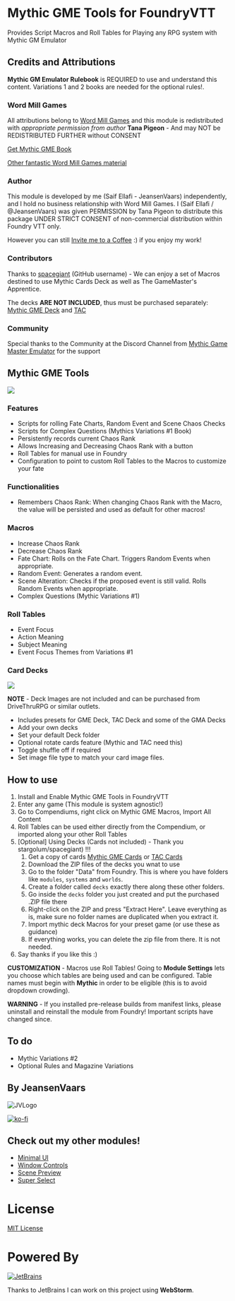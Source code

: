 # Mythic GME Tools for FoundryVTT

Provides Script Macros and Roll Tables for Playing any RPG system with Mythic GM Emulator

## Credits and Attributions

**Mythic GM Emulator Rulebook** is REQUIRED to use and understand this content. Variations 1 and 2 books are needed for the optional rules!.

### Word Mill Games

All attributions belong to [Word Mill Games](https://www.wordmillgames.com) and this module is redistributed with _appropriate permission from author_ **Tana Pigeon** - And may NOT be REDISTRIBUTED FURTHER without CONSENT

[Get Mythic GME Book](https://www.drivethrurpg.com/product/20798/Mythic-Game-Master-Emulator)

[Other fantastic Word Mill Games material](https://www.drivethrurpg.com/browse/pub/480/Word-Mill)

### Author

This module is developed by me (Saif Ellafi - JeansenVaars) independently, and I hold no business relationship with Word Mill Games. I (Saif Ellafi / @JeansenVaars) was given PERMISSION by Tana Pigeon to distribute this package UNDER STRICT CONSENT of non-commercial distribution within Foundry VTT only.

However you can still [Invite me to a Coffee](#by-jeansenvaars) :) if you enjoy my work!

### Contributors

Thanks to [spacegiant](https://github.com/spacegiant) (GitHub username) - We can enjoy a set of Macros destined to use Mythic Cards Deck as well as The GameMaster's Apprentice.

The decks **ARE NOT INCLUDED**, thus must be purchased separately: [Mythic GME Deck](https://www.drivethrurpg.com/product/257195/Mythic-Game-Master-Emulator-Deck) and [TAC](https://www.drivethrurpg.com/product/125685/The-GameMasters-Apprentice-Base-Deck)

### Community

Special thanks to the Community at the Discord Channel from [Mythic Game Master Emulator](https://discord.gg/hyHUuZEt) for the support

## Mythic GME Tools

![](example-mythic-tools.png)

### Features

* Scripts for rolling Fate Charts, Random Event and Scene Chaos Checks
* Scripts for Complex Questions (Mythics Variations #1 Book)
* Persistently records current Chaos Rank
* Allows Increasing and Decreasing Chaos Rank with a button
* Roll Tables for manual use in Foundry
* Configuration to point to custom Roll Tables to the Macros to customize your fate

### Functionalities
* Remembers Chaos Rank: When changing Chaos Rank with the Macro, the value will be persisted and used as default for other macros!

### Macros
* Increase Chaos Rank
* Decrease Chaos Rank
* Fate Chart: Rolls on the Fate Chart. Triggers Random Events when appropriate.
* Random Event: Generates a random event.
* Scene Alteration: Checks if the proposed event is still valid. Rolls Random Events when appropriate.
* Complex Questions (Mythic Variations #1)

### Roll Tables
* Event Focus
* Action Meaning
* Subject Meaning
* Event Focus Themes from Variations #1

### Card Decks

![](example-decks.png)

**NOTE** - Deck Images are not included and can be purchased from DriveThruRPG or similar outlets.

* Includes presets for GME Deck, TAC Deck and some of the GMA Decks
* Add your own decks
* Set your default Deck folder
* Optional rotate cards feature (Mythic and TAC need this)
* Toggle shuffle off if required
* Set image file type to match your card image files. 

## How to use
1. Install and Enable Mythic GME Tools in FoundryVTT
2. Enter any game (This module is system agnostic!)
3. Go to Compendiums, right click on Mythic GME Macros, Import All Content
4. Roll Tables can be used either directly from the Compendium, or imported along your other Roll Tables
5. [Optional] Using Decks (Cards not included) - Thank you stargolum/spacegiant) !!!
    1. Get a copy of cards [Mythic GME Cards](https://www.drivethrurpg.com/product/257195/Mythic-Game-Master-Emulator-Deck) or [TAC Cards](https://www.drivethrurpg.com/product/125685/The-GameMasters-Apprentice-Base-Deck)
    2. Download the ZIP files of the decks you wnat to use
    3. Go to the folder "Data" from Foundry. This is where you have folders like `modules`, `systems` and `worlds`.
    4. Create a folder called `decks` exactly there along these other folders.
    5. Go inside the `decks` folder you just created and put the purchased .ZIP file there
    6. Right-click on the ZIP and press "Extract Here". Leave everything as is, make sure no folder names are duplicated when you extract it.
    7. Import mythic deck Macros for your preset game (or use these as guidance)
    8. If everything works, you can delete the zip file from there. It is not needed.
5. Say thanks if you like this :)

**CUSTOMIZATION** - Macros use Roll Tables! Going to **Module Settings** lets you choose which tables are being used and can be configured. Table names must begin with **Mythic** in order to be eligible (this is to avoid dropdown crowding).

**WARNING** - If you installed pre-release builds from manifest links, please uninstall and reinstall the module from Foundry! Important scripts have changed since.

## To do

* Mythic Variations #2
* Optional Rules and Magazine Variations

## By JeansenVaars
![JVLogo](logo-small-black.png)

[![ko-fi](https://ko-fi.com/img/githubbutton_sm.svg)](https://ko-fi.com/V7V14D3AH)

## Check out my other modules!
* [Minimal UI](https://github.com/saif-ellafi/foundryvtt-minimal-ui)
* [Window Controls](https://github.com/saif-ellafi/foundryvtt-window-controls)
* [Scene Preview](https://github.com/saif-ellafi/foundryvtt-scene-preview)
* [Super Select](https://github.com/saif-ellafi/foundryvtt-super-select)

# License
[MIT License](./LICENSE.md)

# Powered By
[![JetBrains](./jetbrains.svg)](https://www.jetbrains.com)

Thanks to JetBrains I can work on this project using **WebStorm**.
